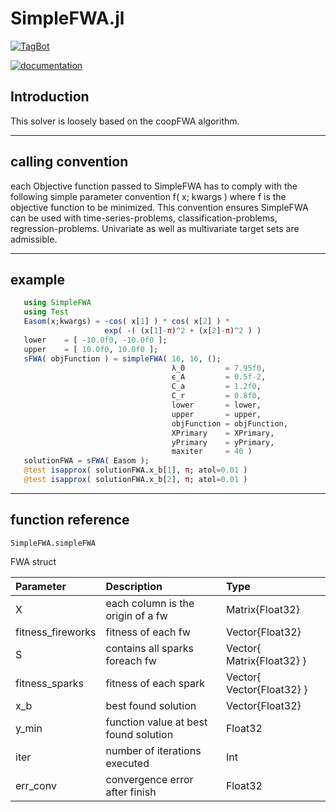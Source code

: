 # SimpleFWA.jl
   [![TagBot](https://github.com/hondoRandale/SimpleFWA.jl/actions/workflows/TagBot.yml/badge.svg)](https://github.com/hondoRandale/SimpleFWA.jl/actions/workflows/TagBot.yml)

   [![documentation](https://github.com/hondoRandale/SimpleFWA.jl/actions/workflows/documentation.yml/badge.svg)](https://github.com/hondoRandale/SimpleFWA.jl/actions/workflows/documentation.yml)

## Introduction
   This solver is loosely based on the coopFWA algorithm.

___

## calling convention
   each Objective function passed to SimpleFWA has to comply with the following
   simple parameter convention f( x; kwargs ) where f is the objective
   function to be minimized. This convention ensures SimpleFWA can be used with
   time-series-problems, classification-problems, regression-problems.
   Univariate as well as multivariate target sets are admissible.

___
## example
```julia
   using SimpleFWA
   using Test
   Easom(x;kwargs) = -cos( x[1] ) * cos( x[2] ) *
                     exp( -( (x[1]-π)^2 + (x[2]-π)^2 ) )
   lower    = [ -10.0f0, -10.0f0 ];
   upper    = [ 10.0f0, 10.0f0 ];
   sFWA( objFunction ) = simpleFWA( 16, 16, ();
                                    λ_0         = 7.95f0,
                                    ϵ_A         = 0.5f-2,
                                    C_a         = 1.2f0,
                                    C_r         = 0.8f0,
                                    lower       = lower,
                                    upper       = upper,
                                    objFunction = objFunction,
                                    XPrimary    = XPrimary,
                                    yPrimary    = yPrimary,
                                    maxiter     = 40 )                             
   solutionFWA = sFWA( Easom );
   @test isapprox( solutionFWA.x_b[1], π; atol=0.01 )
   @test isapprox( solutionFWA.x_b[2], π; atol=0.01 )                             
```
___
## function reference

```@docs
SimpleFWA.simpleFWA
```

FWA struct

| Parameter         | Description                           | Type                      |
| :---              | :---                                  | :---                      |
| X                 | each column is the origin of a fw     | Matrix{Float32}           |
| fitness_fireworks | fitness of each fw                    | Vector{Float32}           |
| S                 | contains all sparks foreach fw        | Vector{ Matrix{Float32} } |
| fitness_sparks    | fitness of each spark                 | Vector{ Vector{Float32} } |
| x_b               | best found solution                   | Vector{Float32}           |
| y_min             | function value at best found solution | Float32                   |
| iter              | number of iterations executed         | Int                       |
| err_conv          | convergence error after finish        | Float32                   |
